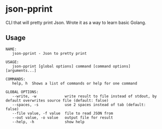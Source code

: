 # json-pprint
CLI that will pretty print Json. Wrote it as a way to learn basic Golang.

## Usage

```
NAME:
   json-pprint - Json to pretty print

USAGE:
   json-pprint [global options] command [command options] [arguments...]

COMMANDS:
   help, h  Shows a list of commands or help for one command

GLOBAL OPTIONS:
   --write, -w             write result to file instead of stdout, by default overwrites source file (default: false)
   --spaces, -s            use 2 spaces instead of tab (default: false)
   --file value, -f value  file to read JSON from
   --out value, -o value   output file for result
   --help, -h              show help
```
